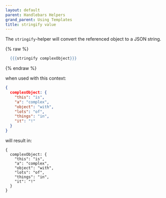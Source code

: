 ```yaml
---
layout: default
parent: Handlebars Helpers
grand_parent: Using Templates
title: stringify value
---
```

The `stringify`\-helper will convert the referenced object to a JSON string.

{% raw %}

```handlebars
  {{{stringify complexObject}}}
```

{% endraw %}

when used with this context:

```json
{
  complexObject: {
    "this": "is",
    "a": "complex",
    "object": "with",
    "lots": "of",
    "things": "in",
    "it": "!"
  }
}
```

will result in:

```text
{
  complexObject: {
    "this": "is",
    "a": "complex",
    "object": "with",
    "lots": "of",
    "things": "in",
    "it": "!"
  }
}
```